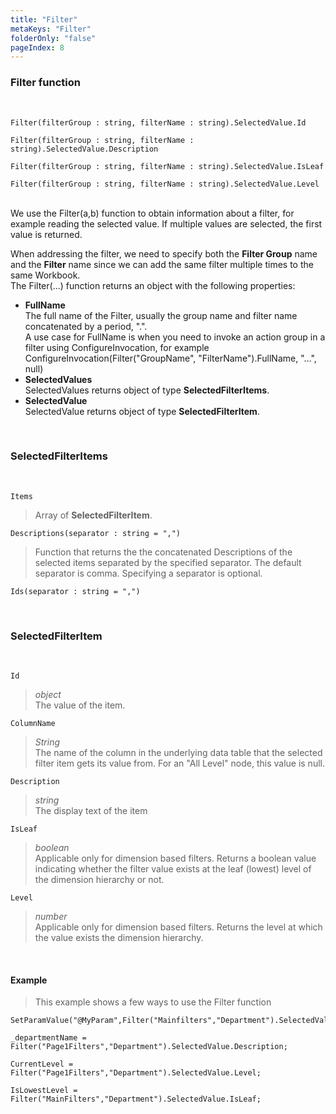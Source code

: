 ```yaml
---
title: "Filter"
metaKeys: "Filter"
folderOnly: "false"
pageIndex: 8
---
```


### Filter function

<br/>

```
Filter(filterGroup : string, filterName : string).SelectedValue.Id

Filter(filterGroup : string, filterName : string).SelectedValue.Description

Filter(filterGroup : string, filterName : string).SelectedValue.IsLeaf

Filter(filterGroup : string, filterName : string).SelectedValue.Level

```

<br/>
We use the Filter(a,b) function to obtain information about a filter, for example reading the selected value. If multiple values are selected, the first value is returned. 

When addressing the filter, we need to specify both the **Filter Group** name and the **Filter** name since we can add the same filter multiple times to the same Workbook.
<br/>
The Filter(…) function returns an object with the following properties:

* **FullName**  
  The full name of the Filter, usually the group name and filter name concatenated by a period, ".".  
  A use case for FullName is when you need to invoke an action group in a filter using ConfigureInvocation, for example ConfigureInvocation(Filter("GroupName", "FilterName").FullName, "…", null)
* **SelectedValues**  
  SelectedValues returns object of type **SelectedFilterItems**.
* **SelectedValue**  
  SelectedValue returns object of type **SelectedFilterItem**.


<br/>

### SelectedFilterItems
<br/>

``Items``
>Array of **SelectedFilterItem**.

``Descriptions(separator : string = ",")``	
>Function that returns the the concatenated Descriptions of the selected items separated by the specified separator. The default separator is comma. Specifying a separator is optional.

``Ids(separator : string = ",")	``

<br/>

### SelectedFilterItem
<br/>

``Id``
>*object*  
>The value of the item.

``ColumnName``
>*String*  
>The name of the column in the underlying data table that the selected filter item gets its value from. For an "All Level" node, this value is null.

``Description``	
>*string*  
>The display text of the item

``IsLeaf``	
>*boolean*  
>Applicable only for dimension based filters. Returns a boolean value indicating whether the filter value exists at the leaf (lowest) level of the dimension hierarchy or not. 

``Level``	
>*number*  
>Applicable only for dimension based filters. Returns the level at which the value exists the dimension hierarchy. 

<br/>

#### Example

>
>This example shows a few ways to use the Filter function

```
SetParamValue("@MyParam",Filter("Mainfilters","Department").SelectedValue.Id);

_departmentName = Filter("Page1Filters","Department").SelectedValue.Description;

CurrentLevel = Filter("Page1Filters","Department").SelectedValue.Level;

IsLowestLevel = Filter("MainFilters","Department").SelectedValue.IsLeaf;
```
